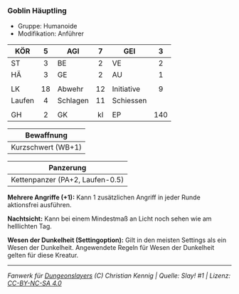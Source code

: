### Goblin Häuptling

- Gruppe: Humanoide
- Modifikation: Anführer

| KÖR    |  5  | AGI      |  7  | GEI        |  3  |
| ------ | :-: | -------- | :-: | ---------- | :-: |
| ST     |  3  | BE       |  2  | VE         |  2  |
| HÄ     |  3  | GE       |  2  | AU         |  1  |
|        |     |          |     |            |     |
| LK     | 18  | Abwehr   | 12  | Initiative |  9  |
| Laufen |  4  | Schlagen | 11  | Schiessen  |     |
|        |     |          |     |            |     |
| GH     |  2  | GK       | kl  | EP         | 140 |

|     Bewaffnung     |
| :----------------: |
| Kurzschwert (WB+1) |

|            Panzerung            |
| :-----------------------------: |
| Kettenpanzer (PA+2, Laufen-0.5) |

**Mehrere Angriffe (+1):** Kann 1 zusätzlichen Angriff in jeder Runde aktionsfrei ausführen.

**Nachtsicht:** Kann bei einem Mindestmaß an Licht noch sehen wie am helllichten Tag.

**Wesen der Dunkelheit (Settingoption):** Gilt in den meisten Settings als ein Wesen der Dunkelheit. Angewendete Regeln für Wesen der Dunkelheit gelten für diese Kreatur.

---

_Fanwerk für [Dungeonslayers](https://www.dungeonslayers.net/) (C) Christian Kennig | Quelle: Slay! #1 | Lizenz: [CC-BY-NC-SA 4.0](https://creativecommons.org/licenses/by-nc-sa/4.0/deed.de)_
